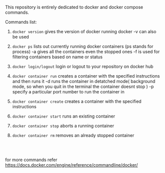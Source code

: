 This repository is entirely dedicated to docker and docker compose commands.


Commands list:

1. <code>docker version</code>
	gives the version of docker running
	docker -v can also be used

2. <code>docker ps</code>
	lists out currently running docker containers (ps stands for process)
		-a gives all the containers even the stopped ones
		-f is used for filtering containers based on name or status

3. <code>docker login/logout</code>
	login or logout to your repository on docker hub



4. <code>docker container run</code>
	creates a container with the specified instructions and then runs it
		-d runs the container in detatched mode( background mode, so when you quit in the terminal the container doesnt stop )
		-p specify a particular port number to run the container in

5. <code>docker container create</code>
	creates a container with the specified instructions

6. <code>docker container start</code>
	runs an existing container

7. <code>docker container stop</code>
	aborts a running container

8. <code>docker container rm</code>
	removes an already stopped container



<br>
<br>

for more commands refer https://docs.docker.com/engine/reference/commandline/docker/
